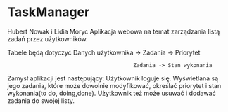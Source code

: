 # TaskManager
Hubert Nowak i Lidia Moryc
Aplikacja webowa na temat zarządzania listą zadań przez użytkowników.

Tabele będą dotyczyć  Danych użytkownika -> Zadania -> Priorytet

                                            Zadania -> Stan wykonania

Zamysł aplikacji jest następujący:  Użytkownik loguje się. Wyświetlana są jego zadania, które może dowolnie modyfikować, określać priorytet i stan wykonania(to do, doing,done). Użytkownik też może usuwać i dodawać zadania do swojej listy.

